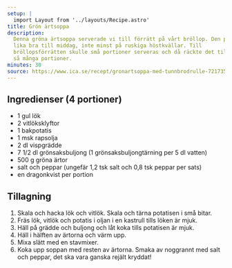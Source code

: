 ```yaml
---
setup: |
  import Layout from '../layouts/Recipe.astro'
title: Grön ärtsoppa
description:
  Denna gröna ärtsoppa serverade vi till förrätt på vårt bröllop. Den passar
  lika bra till middag, inte minst på ruskiga höstkvällar. Till
  bröllopsförrätten skulle små portioner serveras och då räckte det till dubbelt
  så många portioner.
minutes: 30
source: https://www.ica.se/recept/gronartsoppa-med-tunnbrodrulle-721735/
---
```


## Ingredienser (4 portioner)

- 1 gul lök
- 2 vitlöksklyftor
- 1 bakpotatis
- 1 msk rapsolja
- 2 dl vispgrädde
- 7 1/2 dl grönsaksbuljong (1 grönsaksbuljongtärning per 5 dl vatten)
- 500 g gröna ärtor
- salt och peppar (ungefär 1,2 tsk salt och 0,8 tsk peppar per sats)
- en dragonkvist per portion

## Tillagning

1. Skala och hacka lök och vitlök. Skala och tärna potatisen i små bitar.
1. Fräs lök, vitlök och potatis i oljan i en kastrull tills löken är mjuk.
1. Häll på grädde och buljong och låt koka tills potatisen är mjuk.
1. Häll i hälften av ärtorna och värm upp.
1. Mixa slätt med en stavmixer.
1. Koka upp soppan med resten av ärtorna. Smaka av noggrannt med salt och
   peppar, det ska vara ganska rejält kryddat!
